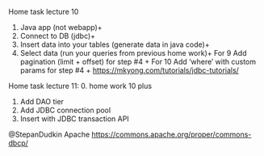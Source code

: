 Home task lecture 10
1. Java app (not webapp)+
2. Connect to DB (jdbc)+
3. Insert data into your tables (generate data in java code)+
4. Select data (run your queries from previous home work)+
For 9
Add pagination (limit + offset) for step #4 +
For 10
Add ‘where’ with custom params for step #4 +
https://mkyong.com/tutorials/jdbc-tutorials/

Home task lecture 11:
0. home work 10 plus
1. Add DAO tier
2. Add JDBC connection pool
3. Insert with JDBC transaction API

@StepanDudkin Apache
https://commons.apache.org/proper/commons-dbcp/

